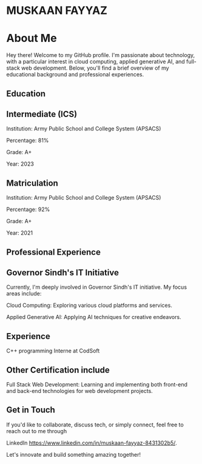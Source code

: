 # MUSKAAN FAYYAZ 

# About Me

Hey there! Welcome to my GitHub profile. I'm passionate about technology, with a particular interest in cloud computing, applied generative AI, and full-stack web development. Below, you'll find a brief overview of my educational background and professional experiences.


## Education


## Intermediate (ICS)

Institution: Army Public School and College System (APSACS)

Percentage: 81% 

Grade: A+

Year: 2023


## Matriculation


Institution: Army Public School and College System (APSACS)

Percentage: 92%

Grade: A+

Year: 2021


## Professional Experience



## Governor Sindh's IT Initiative



Currently, I'm deeply involved in Governor Sindh's IT initiative. My focus areas include:

Cloud Computing: Exploring various cloud platforms and services.

Applied Generative AI: Applying AI techniques for creative endeavors.

## Experience


C++ programming Interne at CodSoft



## Other Certification include 



Full Stack Web Development: Learning and implementing both front-end and back-end technologies for web development projects.



## Get in Touch


If you'd like to collaborate, discuss tech, or simply connect, feel free to reach out to me through 

LinkedIn https://www.linkedin.com/in/muskaan-fayyaz-8431302b5/. 

Let's innovate and build something amazing together!
